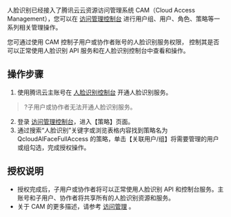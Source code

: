 人脸识别已经接入了腾讯云云资源访问管理系统 CAM（Cloud Access Management），您可以在 [访问管理控制台](https://console.cloud.tencent.com/cam/overview) 进行用户组、用户、角色、策略等一系列相关管理操作。

您可通过使用 CAM 控制子用户或协作者账号的人脸识别服务权限， 控制其是否可以正常使用人脸识别 API 服务和在人脸识别控制台中查看和操作。

## 操作步骤
1. 使用腾讯云主账号在 [人脸识别控制台](https://console.cloud.tencent.com/aiface) 开通人脸识别服务。
>?子用户或协作者无法开通人脸识别服务。
2. 登录 [访问管理控制台](https://console.cloud.tencent.com/cam/overview)，进入【策略】页面。
3. 通过搜索“人脸识别”关键字或浏览表格内容找到策略名为 QcloudAIFaceFullAccess 的策略，单击【关联用户/组】将需要管理的用户或组勾选，完成授权操作。


## 授权说明

- 授权完成后，子用户或协作者将可以正常使用人脸识别 API 和控制台服务。主账号和子用户、协作者将共享所有的人脸识别资源和服务。
- 关于 CAM 的更多描述，请参考 [访问管理](https://cloud.tencent.com/document/product/598/10583) 。




